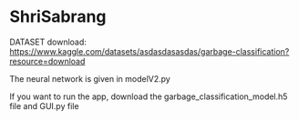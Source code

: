 # ShriSabrang
DATASET download: https://www.kaggle.com/datasets/asdasdasasdas/garbage-classification?resource=download

The neural network is given in modelV2.py

If you want to run the app, download the garbage_classification_model.h5 file and GUI.py file
